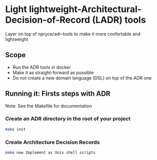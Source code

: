 # Light lightweight-Architectural-Decision-of-Record (LADR) tools

Layer on top of npryce/adr-tools to make it more confortable and lightweight

## Scope

  * Run the ADR tools in docker
  * Make it as straight-forward as possible
  * Do not create a new domain language (DSL) on top of the ADR one
  
## Running it: Firsts steps with ADR

Note: See the Makefile for documentation

### Create an ADR directory in the root of your project
```bash
make init
```

### Create Architecture Decision Records

```bash
make new Implement as Unix shell scripts
```

